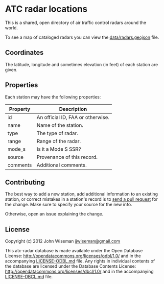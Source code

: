ATC radar locations
======================

This is a shared, open directory of air traffic control radars around
the world.

To see a map of cataloged radars you can view the
[data/radars.geojson](data/radars.geojson) file.


Coordinates
-----------

The latitude, longitude and sometimes elevation (in feet) of each
station are given.


Properties
----------

Each station may have the following properties:

|Property |Description                             |
|---------|----------------------------------------|
|id       |An official ID, FAA or otherwise.       |
|name     |Name of the station.                    |
|type     |The type of radar.                      |
|range    |Range of the radar.                     |
|mode_s   |Is it a Mode S SSR?                     |
|source   |Provenance of this record.              |
|comments |Additional comments.                    |


Contributing
------------

The best way to add a new station, add additional information to an
existing station, or correct mistakes in a station's record is to
[send a pull
request](https://help.github.com/articles/using-pull-requests) for the
change.  Make sure to specify your source for the new info.

Otherwise, open an issue explaining the change.


License
-------
Copyright (c) 2012 John Wiseman jjwiseman@gmail.com

This atc-radar database is made available under the Open Database
License: http://opendatacommons.org/licenses/odbl/1.0/ and in the
accompanying [LICENSE-ODBL.md](LICENSE-ODBL.md) file. Any rights in
individual contents of the database are licensed under the Database
Contents License: http://opendatacommons.org/licenses/dbcl/1.0/ and in
the accompanying [LICENSE-DBCL.md](LICENSE-DBCL.md) file.
